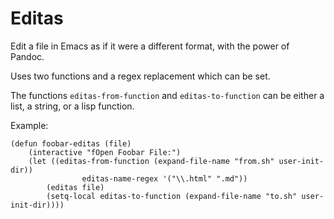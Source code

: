 # Editas

Edit a file in Emacs as if it were a different format, with the power of Pandoc.  

Uses two functions and a regex replacement which can be set.  

The functions `editas-from-function` and `editas-to-function` can be either a list, a string, or a lisp function.

Example:
```elisp
(defun foobar-editas (file)
	(interactive "fOpen Foobar File:")
	(let ((editas-from-function (expand-file-name "from.sh" user-init-dir))
				editas-name-regex '("\\.html" ".md"))
		(editas file)
		(setq-local editas-to-function (expand-file-name "to.sh" user-init-dir))))

```

